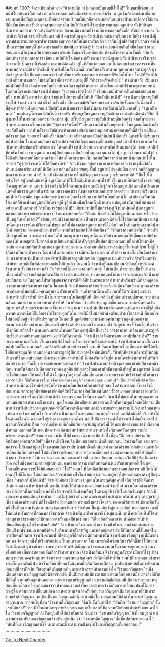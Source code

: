 ##บทที่ 1007: จัดระเบียบขั้วอำนาจ
“น่าตายนัก ทำไมกลายเป็นแบบนี้ไปได้!”
ในขณะที่เซียนเงาทมิฬโบยบินหนีก็สบถด่า
ก่อนที่การทดสอบคัดเลือกรัชทายาทจะเริ่มขึ้น เขาถูกวังเก้านิรยส่งมาที่แถบชายทะเลเพื่อยั่วยุและคุกคามขั้วอำนาจรอบบริเวณให้บุกยึดครองหอควันสมุทร
เป้าหมายคือการใช้ยอดฝีมือขั้นเซียนของขั้วอำนาจสามดาวแห่งอื่น บีบให้จ้าวเฟิงใช้ศรสังหารเทพดอกสุดท้าย
ทันทีที่ยิงศรสังหารเทพออกมา จ้าวเฟิงมีแต่ต้องตายสถานเดียว
แต่หลังจากที่การทดสอบคัดเลือกรัชทายาทจบลง วังเก้านิรยก็เร่งส่งข่าวมาให้เซียนเงาทมิฬ
คนระดับสูงของวังเก้านิรยกลับบอกเซียนเงาทมิฬว่า จ้าวเฟิงมีความสามารถมากพอจะสังหารขอบเขตเทวาเร้นลับชั้นแรกเริ่มแล้ว บวกกับมีฝูงสัตว์อสูรที่น่ากลัว ต่อให้เป็นการรบแบบหมู่ก็ไม่ต้องหวาดกลัวแม้แต่น้อย
จะต้องรู้ว่า ระหว่างเซียนด้วยกันก็มีที่แข็งแกร่งและอ่อนแอ แต่ในฐานะเป็นขอบเขตเทวาเร้นลับชั้นแรกเริ่มเหมือนกัน คิดจะสังหารคนในขั้นเดียวกันยังค่อนข้างจะลำบากเอาการ
เซียนเงาทมิฬจำใจเชื่อคำแก้ตัวของพวกระดับสูงแห่งวังเก้านิรย เขาจึงหาข้ออ้างจากไปชั่วคราว ที่จริงแล้วเขาเอาแต่ซ่อนตัวอยู่ในที่ลับตาตลอดเวลา
ไม่นึกเลยว่าเขาจะสำรวจเห็นภาพเหตุการณ์ที่น่ากลัวเช่นนี้
จ้าวเฟิงที่มีพลังขนาดนี้ บวกกับศรสังหารเทพ ลูกหลานของตระกูลจี ฝูงสัตว์อสูร ต่อให้เป็นขอบเขตเทวาเร้นลับชั้นแรกเริ่มสามคนอย่างพวกเขาก็รับมือไม่ไหว
โชคดีที่วังเก้านิรยส่งข่าวมานานแล้ว ไม่เช่นนั้นเขาก็คงจะพ่ายแพ้อยู่ที่นี่
“ช่างรวดเร็วอย่างยิ่ง!”
ทางด้านหลัง เซียนเงาทมิฬสัมผัสได้ถึงจิตสังหารเย็นเยือกกับระเบิดวายุอัสนีมหาศาล
เดิมเซียนเงาทมิฬชำนาญการหลบหนี ในตอนนี้เขากลับสลัดจ้าวเฟิงไม่หลุด
“ระลอกเงาราตรีกาล!”
เซียนเงาทมิฬกลายเป็นลำแสงอ่อนสายหนึ่ง หายไปกับความว่างเปล่า ข้ามผ่านไปหลายหมื่นลี้ทันที
“ปีกอัสนีผ่านฟ้า!”
จ้าวเฟิงกระตุ้นวายุอัสนีธาตุไฟ ข้ามผ่านอากาศสำเร็จอีกครั้งหนึ่ง
เซียนเงาทมิฬเป็นขอบเขตเทวาเร้นลับชั้นแรกเริ่มซึ่งว่องไวที่สุดเท่าที่จ้าวเฟิงเคยเจอมา ปีกอัสนีผ่านฟ้าของจ้าวเฟิงยังไม่สามารถไล่ตามได้ในเวลาสั้นๆ
“ธนูเหนือนภา!”
บนคันธนูโบราณสีเงินในมือจ้าวเฟิง ปรากฏเป็นธนูแสงวายุอัสนีสีทอง หลังเกิดเสียงดัง ‘ฟึ่บ’ ก็พุ่งผ่านไปในทะเลหมอกความว่างเปล่า
ฟุ่บ เปรี๊ยะ!
ธนูแสงวายุอัสนีปรากฏขึ้นอีกครั้ง จากนั้นทะลวงผ่านทรวงอกของเซียนเงาทมิฬ
“บัดซบ เจ้าเด็กนี่!”
เซียนเงาทมิฬพลันหยุดชะงัก
ในธนูดอกนี้แฝงพลังวายุอัสนีคลั่ง หนำซ้ำพลังของอัสนีเทวะทำลายล้างยังส่งผลควบคุมอย่างมากต่อกายศักดิ์สิทธิ์ของเซียน
หลังจากปลดปล่อยการโจมตีครั้งหนึ่งแล้ว จ้าวเฟิงจึงสำแดงปีกอัสนีผ่านฟ้าอีกครั้ง และเข้าใกล้เซียนเงาทมิฬมากขึ้น
ในทะเลหมอกความว่างเปล่า พลังจิตวิญญาณรางเลือนขยับวูบแล้วหายไป
ดวงตาเทพจับเป้าหมายประทับลงเรียบร้อยแล้ว!
ในตอนที่จ้าวเฟิงประทับดวงตาเทพจับเป้าหมายลงไป เซียนเงาทมิฬที่กำลังเจ็บปวดจากธนูแสง ความรู้สึกอ่อนแรงเล็กน้อยนั้นถูกกวาดผ่านไป
ฟุ่บ วูบ!
เซียนเงาทมิฬรู้สึกได้ถึงภัยอันตรายที่คืบคลานเข้ามา ไม่สนใจอาการบาดเจ็บ กลายเป็นแสงสลัวสายหนึ่งผสานเข้าไปในอากาศ
“ดูซิว่าเจ้าจะหนีไปได้สักเท่าไหร่!”
จ้าวเฟิงลอยอยู่กลางอากาศ หลับตาสองข้างลง สัมผัสถึงตำแหน่งของเซียนเงาทมิฬเล็กน้อย แล้วพลันง้างสายธนู
ฟึ่บ!
ธนูแสงสีม่วงเข้มที่แฝงการโจมตีวิญญาณทะลวงผ่านอากาศ
ฉัวะ!
จ้าวเฟิงสัมผัสได้ว่าการโจมตีวิญญาณของเขาถูกเซียนเงาทมิฬ
“เป็นไปได้อย่างไร? อยู่ไกลกันขนาดนี้ ธนูเหนือนภาก็ไม่ได้เล็งเป้าหมายมาที่ข้า!”
เซียนเงาทมิฬตกตะลึง
เขาย่อมรู้เรื่องธนูเหนือนภา แต่ยามนี้จ้าวเฟิงไม่ได้ไล่ตามมาแล้ว แถมยังไม่รู้สึกว่าโดนธนูเหนือนภาเล็งเป้าหมาย แต่คิดไม่ถึงว่าธนูดอกนั้นจะปักลงบนร่างของเขา นี่มันออกจะแปลกประหลาดจริงๆ!
ในขณะที่เซียนเงาทมิฬกำลังครุ่นคิด
ธนูแสงอีกสายหนึ่งพุ่งมาอีกครั้ง
เซียนเงาทมิฬรีบโบยบินหนีไป เขาบินวนเป็นเส้นโค้ง แต่ก็ยังคงโดนธนูแสงปักโดนอยู่ดี
รู้สึกไม่เหมือนโดนเล็งเป้าหมาย แต่ธนูแสงนั่นกลับไล่ตามเขาอย่างเอาเป็นเอาตาย!
“สำนักมาร รีบออกไป!”
เซียนเงาทมิฬไม่กล้ารั้งอยู่ จึงบินหนีต่อไป
แต่ธนูแสงหลายต่อหลายสายยังพุ่งแทงเขา ไร้หนทางหลบหลีก!
“บัดซบ นี่จะต้องไม่ใช่ธนูเหนือนภาแน่ หรือว่าจะเป็นธนูวิเศษโบราณ?”
เซียนเงาทมิฬร่างกายดำเมี่ยม สีหน้าจนตรอก นี่ต้องไม่ใช่ลักษณะพิเศษของธนูเหนือนภา
เขาหนีเอาชีวิตรอดไม่หยุด กลับไม่อาจสลัดธนูแสงเหล่านี้ได้สักที จนในที่สุดเซียนเงาทมิฬมาถึงค่ายกลข้ามเมืองของเมืองแห่งหนึ่ง จากนั้นข้ามผ่านไปยังอีกเมือง
“ไว้ชีวิตเขาก่อนแล้วกัน!”
จ้าวเฟิงเก็บธนูเหนือนภา
ระยะทางไกลเกินไป พลานุภาพของธนูเหนือนภาที่สร้างบาดแผลให้เซียนเงาทมิฬจะลดลงไป หากสุดท้ายไม่อาจสังหารเซียนเงาทมิฬได้ สัญญาณที่แปลกประหลาดแบบนี้จะทำให้เขาเกิดสงสัย ดวงตาเทพจับเป้าหมายอาจถูกทำลายลงจากความช่วยเหลือของคนระดับสูงในวังเก้านิรย
ไม่สู้ไว้ชีวิตเขาเป็นการชั่วคราว ไม่แน่ว่าในภายหน้าอาจจะมีประโยชน์
ขอแค่ไม่ใช่ราชาแห่งเซียนยื่นมือเข้ามายุ่ง ดวงตาเทพจับเป้าหมายของจ้าวเฟิงก็ยากจะถูกสังเกตเจอ
บุญคุณความแค้นระหว่างจ้าวเฟิงและวังเก้านิรย แทบถึงขั้นที่ต้องตายตกกันไปข้างแล้ว
ในตอนนี้ จ้าวเฟิงเป็นสมาชิกคนสำคัญเบื้องหลังองค์รัชทายาท ขั้วอำนาจทรงพลัง วังเก้านิรยก็ไม่อาจจะออกหน้ามายุ่ง
ไม่เช่นนั้น ก็จะกลายเป็นขั้วอำนาจเบื้องหลังที่องค์ชายสิบสามคิดจะใช้แย่งชิงตำแหน่งรัชทายาท ลดทอนพลังอำนาจขององค์ชายเก้า
ถึงองค์ชายสิบสามจะเป็นลูกคนโปรดที่สุดของจักรพรรดิศักดิ์สิทธิ์และฮองเฮา ถ้าหากทำเรื่องเช่นนี้ก็จะหลุดออ กจากตำแหน่งรัชทายาทเช่นกัน
ในตอนนี้ จ้าวเฟิงและองค์ชายเก้าลงเรือลำเดียวกันแล้ว
ถ้าหากองค์ชายเก้าเกิดเหตุไม่คาดฝัน พลาดตำแหน่งรัชทายาทไป จนถึงตอนนั้นคงเป็นเวลาที่วังเก้านิรยทุ่มเทแรงสังหารจ้าวเฟิง
พรึ่บ!
จ้าวเฟิงโบกเกราะแขนในมืออยู่กับที่ เกิดเงาสีเงินทับซ้อนปรากฏขึ้นรอบกาย ก่อนพลันอ่อนแสงลงและสลายหายไป
พรึ่บ!
วินาทีต่อมา จ้าวเฟิงปรากฏกายขึ้นกลางอากาศเหนือหอควันสมุทร
แซ่ด!
ชายเกราะทองและขั้วอำนาจจำนวนมากของสำนักปีศาจเพลิงและหอแปดดารา ต่างก็รู้สึกถึงความหนาวเหน็บที่ซึมลึกเข้าไปในกระดูกทันใด
ยอดฝีมือไม่น้อยกำลังเตรียมตัวหาโอกาสหนี ตื่นตกใจไม่น้อยเมื่ออยู่ๆ จ้าวเฟิงปรากฏกาย
ในตอนนี้ ลูกศิษย์และสมาชิกหอควันสมุทรหลุดพ้นออกจากสถานการณ์ที่ยากลำบาก เซียนราตรีทมิฬ เฒ่าประหลาดสวี และพวกก็กำลังถูกรักษา
ปี้ชิงเยวี่ยเห็นจ้าวเฟิงกลับมาก็วางใจ
ด้านนอกและด้านในหอควันสมุทรยุ่งมือเป็นระวิง
กลางอากาศ เหลือแค่คนตระกูลจีกับขั้วอำนาจอย่างหอแปดดาราและสำนักปีศาจเพลิง
“จ้าวเฟิง เจ้าจัดการเซียนเงาทมิฬแล้วหรือ?”
ชายเกราะทองถามหยั่งเชิง
เซียนเงาทมิฬมีชื่อเสียงเรื่องการซ่อนตัวและหลบหนี จ้าวเฟิงสามารถหาเซียนเงาทมิฬเจอก็ไม่เลวมากแล้ว
แต่จ้าวเฟิงกลับมาอย่างรวดเร็วแบบนี้ จัดการปัญหาเรื่องเซียนเงาทมิฬได้หรือไม่ก็ยากจะพูด
จีหลานและคนของตระกูลจีรู้สึกประหลาดใจเช่นเดียวกัน
“สำนักปีศาจเพลิง จะเป็นกลุ่มอำนาจที่ขึ้นต่อหน่วยลอบสังหารของเซียนราตรีทมิฬ ไม่ต้องรับคำสั่งผู้ใด หากใครขัดขืนสังหารได้ทันที ต่อไปเรามาคุยกันเรื่องค่าชดเชยของหอแปดดารา!”
จ้าวเฟิงประกาศกร้าวถึงจุดจบของสำนักปีศาจเพลิงก่อน จากนั้นจึงมองไปที่ชายเกราะทอง
ลูกศิษย์กับผู้อาวุโสของสำนักปีศาจเพลิงที่อยู่ในเหตุการณ์ ถึงแม้จะไม่ยินยอมแต่ก็ทำอะไรไม่ได้
เมื่อผู้อาวุโสสูงสุดในขั้นเซียนตาย ถึงพวกเขาจะไม่เข้าร่วมกับขั้วอำนาจของจ้าวเฟิง ก็มีขั้วอำนาจอื่นมาจัดการพวกเขาอยู่ดี
“ขอบพระคุณนายท่าน!”
เซียนราตรีทมิฬส่งเสียงผ่านตราผนึกดวงใจทมิฬ
สำนักปีศาจเพลิงเดิมเป็นสำนักศาสตร์ซากศพ ในด้านการลอบสังหารจึงมีศักยภาพมากกว่าลูกศิษย์ของสำนักศักดิ์สิทธิ์วั่นมาก
เมื่อเป็นเช่นนี้แล้ว ขั้วอำนาจลอบสังหารของเขาถึงจะสามารถผงาดขึ้นมาได้อย่างแท้จริง
ชายเกราะทองใจสั่นหวาดกลัว
จ้าวเฟิงไม่แยแสในคำพูดของพวกเขาแม้แต่น้อย ท่าทางแข็งกระด้าง พูดเรื่องชดใช้ค่าเสียหายหน้าตาเฉย
อีกทั้งก่อนพูดเรื่องชดใช้ความเสียหาย จ้าวเฟิงยังประกาศจุดจบของสำนักปีศาจเพลิงด้วยตนเองอีก
ชายเกราะทองรวมไปถึงสมาชิกของหอแปดดาราคร่ำครวญในใจ ถ้าหากจ้าวเฟิงเสนอเรื่องชดเชยออกมาเองก็คงจะดี
แต่ที่สำคัญก็คือจ้าวเฟิงไม่ได้เสนอเงื่อนไข พวกเขาไม่รู้ว่าควรชดเชยขนาดไหน น้อยไปก็เกรงว่าจะทำให้จ้าวเฟิงไม่พอใจ มากไปพวกเขาก็จะเสียเปรียบ
“ความเสียหายที่เกิดขึ้นกับหอควันสมุทรครั้งนี้ ให้หอแปดดาราของข้ารับผิดชอบทั้งหมด นอกจากนั้น หอแปดดาราจะต้องมอบทรัพยากรจำนวนหนึ่งให้กับหอควันสมุทร รวมถึงทรัพยากรคนด้วย!”
ชายเกราะทองเงียบไปชั่วขณะหนึ่ง และเปิดปากในที่สุด
“อีกอย่าง เข้าร่วมกับอิทธิพลองค์ชายเก้าเสีย!”
เมื่อจ้าวเฟิงฟังจบจึงเปิดปากเอ่ยด้วยน้ำเสียงแน่วแน่ ไร้ความลังเล
ชายเกราะทองรวมไปถึงเหล่าผู้อาวุโสของหอแปดดาราสีหน้าหนักอึ้งเล็กน้อย
ถ้าหากองค์ชายเก้ามีอำนาจและพลังเหมือนกันกับองค์ชายสี่ ไม่ต้องให้จ้าวเฟิงบอก ชายเกราะทองก็ย่อมเข้าร่วมด้วยตนเอง
แต่ที่สำคัญคือ ตัวของ ‘รัชทายาท’ ไม่ทรงอำนาจมากพอ และองค์ชายสี่ องค์ชายสิบสาม องค์ชายเจ็ดที่มีพลังแข็งแกร่งยิ่งคงจะไม่นั่งรอความตายอยู่เฉยๆ แน่
องค์ชายเก้าสามารถสืบทอดตำแหน่งรัชทายาทต่อไปได้ แต่โอกาสขึ้นครองราชย์ได้มีน้อยอย่างยิ่ง
“ได้!”
ตอนนี้ ที่นี่เหลือเพียงแค่คนของหอแปดดารา หนีก็หนีไม่รอด สู้ไปก็ไม่ชนะ ไม่ตอบตกลงแล้วจะทำอย่างไรได้
ชายเกราะทองและผู้อาวุโสหอแปดดาราต่างรู้สึกขุ่นเคือง
“พวกเจ้าไปได้แล้ว!”
จ้าวเฟิงเอ่ยตรงไปตรงมา
ทุกคนในตระกูลจีสูดหายใจลึก จ้าวเฟิงจัดการสำนักสามดาวแห่งหนึ่งเช่นนี้ และบีบบังคับให้สำนักสามดาวอีกแห่งเข้าร่วมขั้วอำนาจเบื้องหลังองค์ชายเก้า
หลังจากที่จัดการเรื่องเหล่านี้แล้ว จ้าวเฟิงจึงนำคนอื่นๆ ในตระกูลจีเข้าไปในหอควันสมุทร
จ้าวเฟิงมองเจตนาของเซียนซิงหมัวออก แต่ไม่รู้เลยว่าเป็นเจตนาขององค์ชายเก้าด้วยหรือไม่
ทว่า ตระกูลจีอยู่เบื้องหลังองค์ชายเก้าได้ก็โชคดีอย่างยิ่งยวดแล้ว ความแข็งแกร่งโดยรวมขององค์รัชทายาทไปแตะอีกขั้นหนึ่งในที่สุด
สามวันต่อมา หอควันสมุทรจัดการเรียบร้อย ฟื้นฟูกลับเข้าสู่สภาวะปกติ หอแปดดาราเองก็ให้คนส่งทรัพยากรที่ตกลงเอาไว้มาด้วย
จ้าวเฟิงพัฒนาขั้วอำนาจยิ่งใหญ่แห่งนี้ เขาพึ่งพาเพียงสิ่งที่ได้มาจากสุสานราชวงศ์และมิติเทพลวงตาทั้งหมดก็ยังคงไม่พอ
“เดี๋ยวอีกสักหลายวัน ข้าค่อยแวะไปทำเยี่ยมเยียนผู้อาวุโสซิงหมัวแล้วกัน!”
จ้าวเฟิงและจีหลานขอตัวลา
จ้าวเฟิงยังตรวจคลังของสะสมของเซียนซิงหมัวไม่หมด แถมยังต้องสืบเรื่องเนตรสังสารวัฎ และหอคอยดาราม่วงก็เป็นสถานที่ชั้นยอดในการฝึกตนอีกด้วย
จ้าวเฟิงจะต้องไปที่ตระกูลจีอีกครั้ง
แต่ก่อนหน้านั้น จ้าวเฟิงต้องรั้งอยู่ที่ฐานที่มั่นของตนเอง จัดการทุกสิ่งให้เรียบร้อยก่อน
ในมนตราอากาศ
ไหมเมฆาผีเสื้อเซียนกินวารีศักดิ์สิทธิ์ไป่หยวน จึงดำดิ่งลงเข้าสู่ห้วงนิทรา
วานรทองสะท้านฟ้ามีสัญญาณว่าจะทะลวงผ่านขั้นจากการดูแลของเจ้าแมวขโมยน้อย
เมื่อการทดสอบคัดเลือกรัชทายาทจบลง จ้าวเฟิงกลับมา จึงปรากฏพลังชะตามังกรที่ไร้รูปร่างหมุนวนรอบหอควันสมุทร
จ้าวเฟิงตรวจตราหอควันสมุทร สำนักศักดิ์สิทธิ์วั่น รวมไปถึงกลุ่มลอบสังหารของเซียนราตรีทมิฬ แล้วจึงกลับมาที่หอควันสมุทรเพื่อเริ่มปิดด่านฝึกตน
จุดประสงค์หลักในการปิดด่านย่อมอยู่ที่การฝึกฝน ‘วิชาเทพคืนวิญญาณ’ และการวิเคราะห์ทำความเข้าใจ ‘วิชาแยกวิญญาณ’
หนึ่งเดือนต่อมา กายวิญญาณอัสนีของจ้าวเฟิง พื้นสีม่วงหม่นมีประกายแสงอ่อนเล็กน้อย เหมือนร่างสิ่งมีชีวิตที่มีจิตใจ แถมยังหลุดพ้นออกจากอาณาเขตกายวิญญาณด้วย
ความผิดปกติแบบนี้เกิดจากหลายสาเหตุ
ก่อนอื่น เมื่อกายวิญญาณของจ้าวเฟิงหลอมรวมเข้ากับดวงตาเทพเจ้า ก็เกิดการเปลี่ยนแปลงที่ไม่อาจล่วงรู้ได้
ต่อมา การเปลี่ยนแปลงของเนตรเทพเจ้าเมื่อครั้งก่อน ทะเลวิญญาณสีม่วงและตราอัสนีเทวะรวมเข้ากับวิญญาณ จนเกิดเป็นกายวิญญาณอัสนี
สุดท้ายคือโอกาสและสมบัติล้ำค่าในศาสตร์วิญญาณจำนวนมาก บวกกับในที่สุด ‘วิชาเทพคืนวิญญาณ’ ก็ขึ้นไปชั้นที่แปดได้!
“เริ่มฝึก ‘วิชาแยกวิญญาณ’ ชั้นแรกได้แล้ว!”
จ้าวเฟิงใจเต้นน้อยๆ
กายวิญญาณของเขาในตอนนี้มีคุณสมบัติเทียบเท่ากับที่เขียนเอาไว้ใน ‘วิชาแยกวิญญาณ’ ถึงขั้นอยู่เหนือไปกว่านั้นแล้ว
ถึงแม้ว่า ‘วิชาเทพคืนวิญญาณ’ ยังไม่สมบูรณ์ แต่ความปราดเปรียวของวิญญาณจ้าวเฟิงอยู่เหนือกว่า ‘วิชาเทพคืนวิญญาณ’ ชั้นที่แปดที่บรรยายเอาไว้
“ทันทีที่แบ่งวิญญาณสำเร็จ เนตรมรณะก็จะสามารถฝังลงไปในกายวิญญาณที่แยกออกมา!”
....................................


[Go To Next Chapter]( ./245.md)